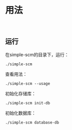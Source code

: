 # 用法

&nbsp;

## 运行

在simple-scm的目录下，运行：

```
./simple-scm
```

查看用法：

```
./simple-scm --usage
```

初始化存储库：

```
./simple-scm init-db
```

初始化数据库：

```
./simple-scm database-db
```
